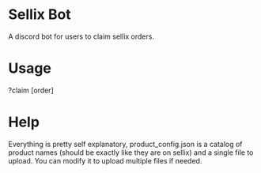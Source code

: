 
# Sellix Bot

A discord bot for users to claim sellix orders.


# Usage
?claim [order]

# Help

Everything is pretty self explanatory, product_config.json is a catalog of product names (should be exactly like they are on sellix) and a single file to upload. You can modify it to upload multiple files if needed.
